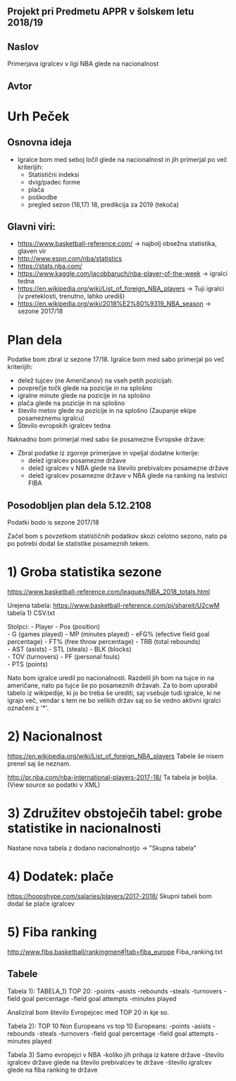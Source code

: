 ## Projekt pri Predmetu APPR v šolskem letu 2018/19

## Naslov

Primerjava igralcev v ligi NBA glede na nacionalnost

## Avtor

# Urh Peček

## Osnovna ideja

- Igralce bom med seboj ločil glede na nacionalnost in jih primerjal po več kriterijih:
  - Statistični indeksi
  - dvig/padec forme
  - plača
  - poškodbe
  - pregled sezon (16,17) 18, predikcija za 2019 (tekoča)

## Glavni viri: 
- https://www.basketball-reference.com/ -> najbolj obsežna statistika, glaven vir
- http://www.espn.com/nba/statistics
- https://stats.nba.com/
- https://www.kaggle.com/jacobbaruch/nba-player-of-the-week -> igralci tedna 
- https://en.wikipedia.org/wiki/List_of_foreign_NBA_players -> Tuji igralci (v preteklosti, trenutno, lahko urediš)
- https://en.wikipedia.org/wiki/2018%E2%80%9319_NBA_season -> sezone 2017/18

  

# Plan dela
Podatke bom zbral iz sezone 17/18. 
Igralce bom med sabo primerjal po več kriterijih:
  - delež tujcev (ne Američanov) na vseh petih pozicijah.
  - povprečje točk glede na pozicije in na splošno
  - igralne minute glede na pozicije in na splošno
  - plača glede na pozicije in na splošno
  - število metov glede na pozicije in na splošno (Zaupanje ekipe posameznemu igralcu)
  - Število evropskih igralcev tedna

Naknadno bom primerjal med sabo še posamezne Evropske države:
  - Zbral podatke iz zgornje primerjave in vpeljal dodatne kriterije:
    - delež igralcev posamezne države
    - delež igralcev v NBA glede na število prebivalcev posamezne države
    - delež igralcev posamezne države  v NBA glede na ranking na lestvici FIBA  
    

  
  

##  Posodobljen plan dela $5.12.2108$
   Podatki bodo is sezone 2017/18


  Začel bom s povzetkom statističnih podatkov skozi celotno sezono, nato pa po potrebi dodal še statistike           posameznih tekem.

#  1) Groba statistika sezone
  https://www.basketball-reference.com/leagues/NBA_2018_totals.html
  
  Urejena tabela: https://www.basketball-reference.com/pi/shareit/U2cwM 
  tabela 1) CSV.txt
    
  Stolpci:
    - Player
    - Pos	(position)	
    - G (games played)
    -	MP (minutes played)
    - eFG% (efective field goal percentage)
    - FT% (free throw percentage)
    -	TRB (total rebounds)	  
    - AST	(asists)
    - STL (steals)
    - BLK (blocks)	
    - TOV	(turnovers)
    - PF (personal fouls)	
    - PTS (points)
  
 
  Nato bom igralce uredil po nacionalnosti.
  Razdelil jih bom na tujce in na američane, nato pa tujce še po posameznih državah.
  Za to bom uporabil tabelo iz wikipedije, ki jo bo treba še urediti, saj vsebuje tudi igralce, ki ne igrajo več,    vendar s tem ne bo velikih držav saj so še vedno aktivni igralci označeni z '*'.
  

#  2) Nacionalnost
   https://en.wikipedia.org/wiki/List_of_foreign_NBA_players
   Tabele še nisem prenel saj še neznam.
   
   http://pr.nba.com/nba-international-players-2017-18/
   Ta tabela je boljša. (View source so podatki v XML)
   
   
# 3) Združitev obstoječih tabel: grobe statistike in nacionalnosti
  Nastane nova tabela z dodano nacionalnostjo -> "Skupna tabela"
  

# 4) Dodatek: plače
  https://hoopshype.com/salaries/players/2017-2018/
  Skupni tabeli bom dodal še plače igralcev
  
# 5) Fiba ranking
  http://www.fiba.basketball/rankingmen#|tab=fiba_europe 
  Fiba_ranking.txt

## Tabele  

Tabela 1): TABELA_1)
TOP 20:
-points
-asists
-rebounds
-steals
-turnovers
-field goal percentage
-field goal attempts
-minutes played

Analiziral bom število Evropejcec med TOP 20 in kje so.

Tabela 2):
TOP 10 Non Europeans vs top 10 Europeans:
-points
-asists
-rebounds
-steals
-turnovers
-field goal percentage
-field goal attempts
-minutes played

Tabela 3)
Samo evropejci v NBA
-koliko jih prihaja iz katere države
-število igralcev države glede na število prebivalcev te države
-število igralcev glede na fiba ranking te države


  
 
  